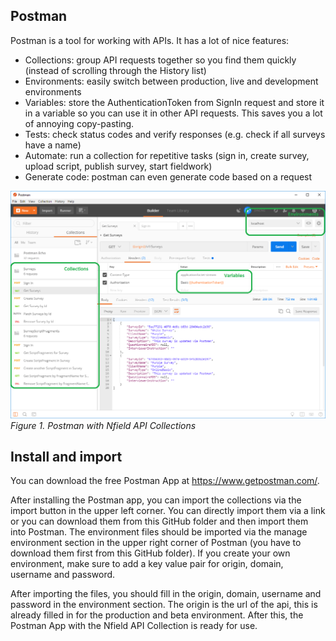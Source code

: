 ## Postman

Postman is a tool for working with APIs. It has a lot of nice features: 

* Collections: group API requests together so you find them quickly (instead of scrolling through the History list)
* Environments: easily switch between production, live and development environments
* Variables: store the AuthenticationToken from SignIn request and store it in a variable so you can use it in other API requests. This saves you a lot of annoying copy-pasting. 
* Tests: check status codes and verify responses (e.g. check if all surveys have a name)
* Automate: run a collection for repetitive tasks (sign in, create survey, upload script, publish survey, start fieldwork)
* Generate code: postman can even generate code based on a request

![Postman with Nfield API Collection](Postman.png)
*Figure 1. Postman with Nfield API Collections*


## Install and import
You can download the free Postman App at https://www.getpostman.com/. 

After installing the Postman app, you can import the collections via the import button in the upper left corner. You can directly import them via a link or you can download them from this GitHub folder and then import them into Postman. 
The environment files should be imported via the manage environment section in the upper right corner of Postman (you have to download them first from this GitHub folder). If you create your own environment, make sure to add a key value pair for origin, domain, username and password. 

After importing the files, you should fill in the origin, domain, username and password in the environment section. The origin is the url of the api, this is already filled in for the production and beta environment. After this, the Postman App with the Nfield API Collection is ready for use. 

